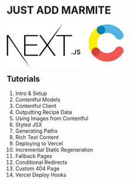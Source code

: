 # JUST ADD MARMITE

<p float="left">
  <a href="https://nextjs.org/"><img src="./public/next-js.png" alt="Next.js" width="200" style="float: left; padding-right: 20px"></a>
  <a href="https://www.contentful.com/"><img src="./public/contentful.png" alt="Next.js" width="100"></a>
</p>

## Tutorials

1. Intro & Setup
1. Contentful Models
1. Contentful Client
1. Outputting Recipe Data
1. Using Images from Contentful
1. Styled JSX
1. Generating Paths
1. Rich Text Content
1. Deploying to Vercel
1. Incremental Static Regeneration
1. Fallback Pages
1. Conditional Redirects
1. Custom 404 Page
1. Vercel Deploy Hooks
